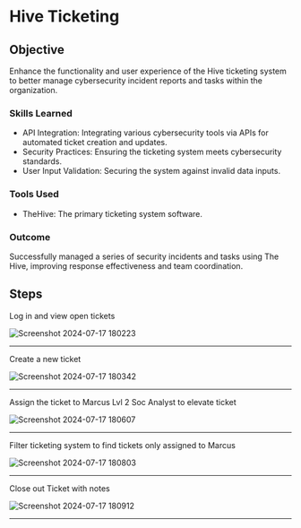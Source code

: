 # Hive Ticketing

## Objective

Enhance the functionality and user experience of the Hive ticketing system to better manage cybersecurity incident reports and tasks within the organization.

### Skills Learned

- API Integration: Integrating various cybersecurity tools via APIs for automated ticket creation and updates.
- Security Practices: Ensuring the ticketing system meets cybersecurity standards.
- User Input Validation: Securing the system against invalid data inputs.

### Tools Used

- TheHive: The primary ticketing system software.

### Outcome
Successfully managed a series of security incidents and tasks using The Hive, improving response effectiveness and team coordination.
                                 
## Steps

Log in and view open tickets
                 
![Screenshot 2024-07-17 180223](https://github.com/user-attachments/assets/a9e918dc-73da-4404-95f8-5a34216112d9)

---------------------------------------------------------------------------------

Create a new ticket

![Screenshot 2024-07-17 180342](https://github.com/user-attachments/assets/a0c0c6ae-f50d-466f-91f1-a480daef6eb3)

---------------------------------------------------------------------------------

Assign the ticket to Marcus Lvl 2 Soc Analyst to elevate ticket


![Screenshot 2024-07-17 180607](https://github.com/user-attachments/assets/b625370d-31d7-47f1-89be-4ff72af0ef5b)

---------------------------------------------------------------------------------

Filter ticketing system to find tickets only assigned to Marcus 

![Screenshot 2024-07-17 180803](https://github.com/user-attachments/assets/1988a175-2626-4ff3-a754-61baacdbff3a)

---------------------------------------------------------------------------------

Close out Ticket with notes

![Screenshot 2024-07-17 180912](https://github.com/user-attachments/assets/8e6c8a09-deee-4c05-aec3-52bbbeb701c7)

---------------------------------------------------------------------------------








